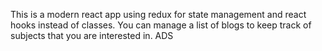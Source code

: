 This is a modern react app using redux for state management and react hooks instead of classes.  You can manage a list of blogs to keep track of subjects that you are interested in.  ADS  
